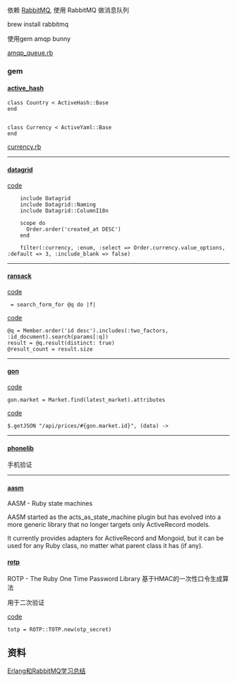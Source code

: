 
# #
依赖 [RabbitMQ](https://www.rabbitmq.com/), 使用 RabbitMQ 做消息队列

brew install rabbitmq

使用gem amqp  bunny

[amqp_queue.rb](https://github.com/peatio/peatio/blob/master/app/models/amqp_queue.rb)

### gem

#### [active_hash](https://github.com/zilkey/active_hash)

```
class Country < ActiveHash::Base
end


class Currency < ActiveYaml::Base
end
```

[currency.rb](https://github.com/peatio/peatio/blob/master/app/models/currency.rb)

***

#### [datagrid](https://github.com/bogdan/datagrid)

[code](https://github.com/peatio/peatio/blob/master/app/grids/statistic/orders_grid.rb#L3-#L14)

```
    include Datagrid
    include Datagrid::Naming
    include Datagrid::ColumnI18n

    scope do
      Order.order('created_at DESC')
    end

    filter(:currency, :enum, :select => Order.currency.value_options, :default => 3, :include_blank => false)

```

***

#### [ransack](https://github.com/activerecord-hackery/ransack)

[code](https://github.com/peatio/peatio/blob/master/app/views/admin/statistic/members/show.html.slim#L7)

``` = search_form_for @q do |f|```

[code](https://github.com/peatio/peatio/blob/master/app/controllers/admin/statistic/members_controller.rb#L5-#L7)

```
@q = Member.order('id desc').includes(:two_factors, :id_document).search(params[:q])
result = @q.result(distinct: true)
@result_count = result.size

```

***

#### [gon](https://github.com/gazay/gon)
[code](https://github.com/peatio/peatio/blob/master/app/controllers/application_controller.rb#L13)

```gon.market = Market.find(latest_market).attributes ```

[code](https://github.com/peatio/peatio/blob/master/app/assets/javascripts/component_ui/market_chart.js.coffee#L14)

``` $.getJSON "/api/prices/#{gon.market.id}", (data) -> ```

***

#### [phonelib](https://github.com/daddyz/phonelib)
手机验证

***

#### [aasm](https://github.com/aasm/aasm)

AASM - Ruby state machines

AASM started as the acts_as_state_machine plugin but has evolved into a more generic library that no longer targets only ActiveRecord models.

It currently provides adapters for ActiveRecord and Mongoid, but it can be used for any Ruby class, no matter what parent class it has (if any).


#### [rotp](https://github.com/mdp/rotp)

ROTP - The Ruby One Time Password Library 基于HMAC的一次性口令生成算法

用于二次验证

[code](https://github.com/peatio/peatio/blob/master/app/models/two_factor/app.rb#L19)

`totp = ROTP::TOTP.new(otp_secret)`


## 资料

[Erlang和RabbitMQ学习总结](http://codemacro.com/2013/04/11/rabbitmq-erlang/)
